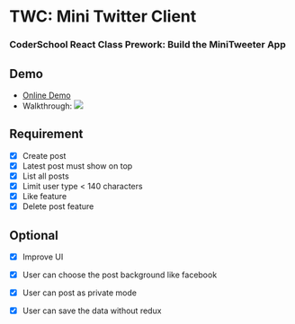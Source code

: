 # TWC: Mini Twitter Client

### CoderSchool React Class Prework: Build the MiniTweeter App

## Demo

- [Online Demo](https://serene-varahamihira-45fe9b.netlify.com)
- Walkthrough:
![](http://i.imgur.com/umWsrwe.gif)


## Requirement

- [x] Create post
- [x] Latest post must show on top
- [x] List all posts
- [x] Limit user type < 140 characters
- [x] Like feature
- [x] Delete post feature

## Optional

- [x] Improve UI
- [x] User can choose the post background like facebook
- [x] User can post as private mode
- [x] User can save the data without redux

